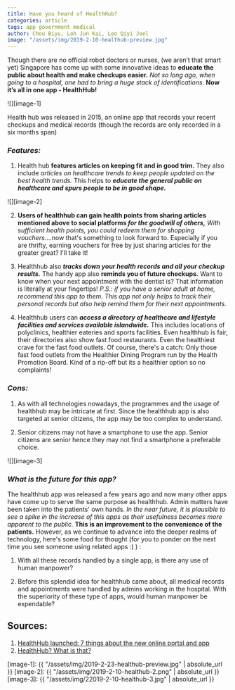 ```yaml
---
title: Have you heard of HealthHub?
categories: article
tags: app government medical 
author: Chou Biyu, Loh Jun Kai, Leo Qiyi Joel 
image: "/assets/img/2019-2-10-healthub-preview.jpg"
---
```


Though there are no official robot doctors or nurses, (we aren’t that smart yet) Singapore has come up with some innovative ideas to **educate the public about health and make checkups easier.** _Not so long ago, when going to a hospital, one had to bring a huge stack of identifications._ **Now it’s all in one app - HealthHub!**

![][image-1]

Health hub was released in 2015, an online app that records your recent checkups and medical records (though the records are only recorded in a six months span)


### **_Features:_**

1. Health hub **features articles on keeping fit and in good trim.** They also include _articles on healthcare trends to keep people updated on the best health trends._ This helps to **_educate the general public on healthcare and spurs people to be in good shape._**

![][image-2]

2. **Users of healthhub can gain health points from sharing articles mentioned above to social platforms _for the goodwill of others,_** _With sufficient health points, you could redeem them for shopping vouchers_....now that's something to look forward to. Especially if you are thrifty, earning vouchers for free by just sharing articles for the greater great? I'll take it!

3. Healthhub also **_tracks down your health records and all your checkup results._** The handy app also **reminds you of future checkups.** Want to know when your next appointment with the dentist is? That information is literally at your fingertips! _P.S.: if you have a senior adult at home, recommend this app to them. This app not only helps to track their personal records but also help remind them for their next appointments._

4. Healthhub users can **_access a directory of healthcare and lifestyle facilities and services available islandwide._** This includes locations of polyclinics, healthier eateries and sports facilities. Even healthhub is fair, their directories also show fast food restaurants. Even the healthiest crave for the fast food outlets. Of course, there's a catch: Only those fast food outlets from the Healthier Dining Program run by the Health Promotion Board. Kind of a rip-off but its a healthier option so no complaints!


### **_Cons:_**

1. As with all technologies nowadays, the programmes and the usage of healthhub may be intricate at first. Since the healthhub app is also targeted at senior citizens, the app may be too complex to understand.

2. Senior citizens may not have a smartphone to use the app. Senior citizens are senior hence they may not find a smartphone a preferable choice.

![][image-3]


### **_What is the future for this app?_**

The healthhub app was released a few years ago and now many other apps have come up to serve the same purpose as healthhub. Admin matters have been taken into the patients' own hands. _In the near future, it is plausible to see a spike in the increase of this apps as their usefulness becomes more apparent to the public._ **This is an improvement to the convenience of the patients.** However, as we continue to advance into the deeper realms of technology, here's some food for thought (for you to ponder on the next time you see someone using related apps :) ) : 

1. With all these records handled by a single app, is there any use of human manpower? 

2. Before this splendid idea for healthhub came about, all medical records and appointments were handled by admins working in the hospital. With the superiority of these type of apps, would human manpower be expendable?


## Sources: 
1. [HealthHub launched: 7 things about the new online portal and app](https://www.straitstimes.com/singapore/health/healthhub-launched-7-things-about-the-new-online-portal-and-app)
2. [HealthHub? What is that?](https://www.smartnation.sg/what-is-smart-nation/initiatives/Health/healthhub)

[image-1]: {{ "/assets/img/2019-2-23-healthub-preview.jpg" | absolute_url }}
[image-2]: {{ "/assets/img/2019-2-10-healthub-2.png" | absolute_url }}
[image-3]: {{ "/assets/img/22019-2-10-healthub-3.jpg" | absolute_url }}